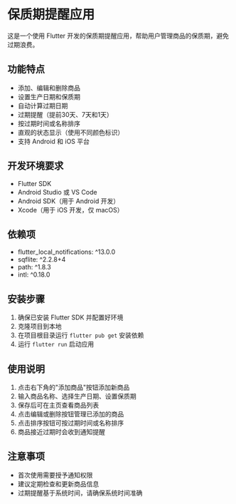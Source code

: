 # 保质期提醒应用

这是一个使用 Flutter 开发的保质期提醒应用，帮助用户管理商品的保质期，避免过期浪费。

## 功能特点

- 添加、编辑和删除商品
- 设置生产日期和保质期
- 自动计算过期日期
- 过期提醒（提前30天、7天和1天）
- 按过期时间或名称排序
- 直观的状态显示（使用不同颜色标识）
- 支持 Android 和 iOS 平台

## 开发环境要求

- Flutter SDK
- Android Studio 或 VS Code
- Android SDK（用于 Android 开发）
- Xcode（用于 iOS 开发，仅 macOS）

## 依赖项

- flutter_local_notifications: ^13.0.0
- sqflite: ^2.2.8+4
- path: ^1.8.3
- intl: ^0.18.0

## 安装步骤

1. 确保已安装 Flutter SDK 并配置好环境
2. 克隆项目到本地
3. 在项目根目录运行 `flutter pub get` 安装依赖
4. 运行 `flutter run` 启动应用

## 使用说明

1. 点击右下角的"添加商品"按钮添加新商品
2. 输入商品名称、选择生产日期、设置保质期
3. 保存后可在主页查看商品列表
4. 点击编辑或删除按钮管理已添加的商品
5. 点击排序按钮可按过期时间或名称排序
6. 商品接近过期时会收到通知提醒

## 注意事项

- 首次使用需要授予通知权限
- 建议定期检查和更新商品信息
- 过期提醒基于系统时间，请确保系统时间准确 